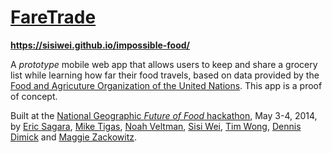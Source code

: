 # [FareTrade](https://sisiwei.github.io/impossible-food/)

**https://sisiwei.github.io/impossible-food/**

A *prototype* mobile web app that allows users to keep and share a grocery list while learning how far their food travels, based on data provided by the [Food and Agricuture Organization of the United Nations](http://www.fao.org/home/en/). This app is a proof of concept.

Built at the [National Geographic *Future of Food* hackathon](http://www.nationalgeographic.com/food-forum/hackathon/), May 3-4, 2014, by [Eric Sagara](https://twitter.com/esagara), [Mike Tigas](https://twitter.com/mtigas), [Noah Veltman](https://twitter.com/veltman), [Sisi Wei](https://twitter.com/sisiwei), [Tim Wong](https://twitter.com/twong911), [Dennis Dimick](https://twitter.com/ddimick) and [Maggie Zackowitz](https://twitter.com/Mzack0).
